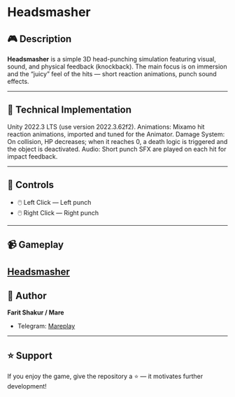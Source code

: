 # Headsmasher

## 🎮 Description
**Headsmasher** is a simple 3D head-punching simulation featuring visual, sound, and physical feedback (knockback).
The main focus is on immersion and the “juicy” feel of the hits — short reaction animations, punch sound effects. 

---
## 📝 Technical Implementation
Unity 2022.3 LTS (use version 2022.3.62f2).
Animations: Mixamo hit reaction animations, imported and tuned for the Animator.
Damage System: On collision, HP decreases; when it reaches 0, a death logic is triggered and the object is deactivated.
Audio: Short punch SFX are played on each hit for impact feedback.

---
## 🎯 Controls  
- 🖱️ Left Click — Left punch   
- 🖱️ Right Click — Right punch  
---

## 📹 Gameplay
[Headsmasher](https://github.com/user-attachments/assets/19ae8a43-4613-4bfc-9f63-ee391f5b787f)
---


## 👤 Author
**Farit Shakur / Mare**  
- Telegram: [Mareplay](https://t.me/Mareplay)  

---

## ⭐ Support
If you enjoy the game, give the repository a ⭐ — it motivates further development!
